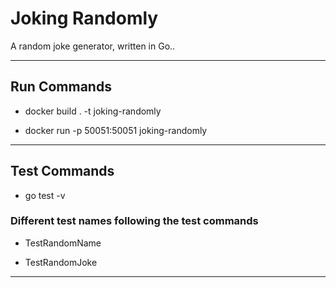 # Joking Randomly

A random joke generator, written in Go..


---

## Run Commands

* docker build . -t joking-randomly

* docker run -p 50051:50051 joking-randomly


---

## Test Commands

* go test -v


### Different test names following the test commands

* TestRandomName

* TestRandomJoke

---
